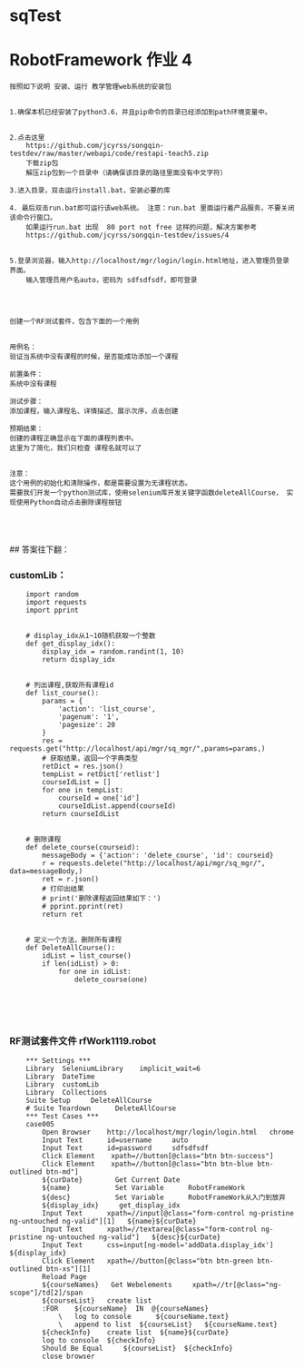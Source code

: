 # sqTest
# RobotFramework 作业 4
    按照如下说明 安装、运行 教学管理web系统的安装包


    1.确保本机已经安装了python3.6，并且pip命令的目录已经添加到path环境变量中。


    2.点击这里
        https://github.com/jcyrss/songqin-testdev/raw/master/webapi/code/restapi-teach5.zip
        下载zip包
        解压zip包到一个目录中（请确保该目录的路径里面没有中文字符）

    3.进入目录，双击运行install.bat，安装必要的库

    4. 最后双击run.bat即可运行该web系统。 注意：run.bat 里面运行着产品服务，不要关闭该命令行窗口。
        如果运行run.bat 出现  80 port not free 这样的问题，解决方案参考 
        https://github.com/jcyrss/songqin-testdev/issues/4


    5.登录浏览器，输入http://localhost/mgr/login/login.html地址，进入管理员登录界面。 
        输入管理员用户名auto，密码为 sdfsdfsdf，即可登录




    创建一个RF测试套件，包含下面的一个用例


    用例名：
    验证当系统中没有课程的时候，是否能成功添加一个课程

    前置条件：
    系统中没有课程

    测试步骤：
    添加课程，输入课程名、详情描述、展示次序，点击创建

    预期结果：
    创建的课程正确显示在下面的课程列表中。
    这里为了简化，我们只检查 课程名就可以了


    注意：
    这个用例的初始化和清除操作，都是需要设置为无课程状态。
    需要我们开发一个python测试库，使用selenium库开发关键字函数deleteAllCourse， 实现使用Python自动点击删除课程按钮
    
    
    
  <br>
  <br>
  <br>
## 答案往下翻：
  
  ### customLib：
  
        import random
        import requests
        import pprint


        # display_idx从1~10随机获取一个整数
        def get_display_idx():
            display_idx = random.randint(1, 10)
            return display_idx


        # 列出课程,获取所有课程id
        def list_course():
            params = {
                'action': 'list_course',
                'pagenum': '1',
                'pagesize': 20
            }
            res = requests.get("http://localhost/api/mgr/sq_mgr/",params=params,)
            # 获取结果，返回一个字典类型
            retDict = res.json()
            tempList = retDict['retlist']
            courseIdList = []
            for one in tempList:
                courseId = one['id']
                courseIdList.append(courseId)
            return courseIdList


        # 删除课程
        def delete_course(courseid):
            messageBody = {'action': 'delete_course', 'id': courseid}
            r = requests.delete("http://localhost/api/mgr/sq_mgr/", data=messageBody,)
            ret = r.json()
            # 打印出结果
            # print('删除课程返回结果如下：')
            # pprint.pprint(ret)
            return ret


        # 定义一个方法，删除所有课程
        def DeleteAllCourse():
            idList = list_course()
            if len(idList) > 0:
                for one in idList:
                    delete_course(one)
  <br>
  <br>
  <br>
                    
   ### RF测试套件文件 rfWork1119.robot
        *** Settings ***
        Library  SeleniumLibrary    implicit_wait=6
        Library  DateTime
        Library  customLib
        Library  Collections
        Suite Setup     DeleteAllCourse
        # Suite Teardown      DeleteAllCourse
        *** Test Cases ***
        case005
            Open Browser    http://localhost/mgr/login/login.html   chrome
            Input Text      id=username     auto
            Input Text      id=password     sdfsdfsdf
            Click Element    xpath=//button[@class="btn btn-success"]
            Click Element    xpath=//button[@class="btn btn-blue btn-outlined btn-md"]
            ${curDate}        Get Current Date
            ${name}           Set Variable      RobotFrameWork
            ${desc}           Set Variable      RobotFrameWork从入门到放弃
            ${display_idx}     get_display_idx
            Input Text      xpath=//input[@class="form-control ng-pristine ng-untouched ng-valid"][1]   ${name}${curDate}
            Input Text      xpath=//textarea[@class="form-control ng-pristine ng-untouched ng-valid"]   ${desc}${curDate}
            Input Text      css=input[ng-model='addData.display_idx']   ${display_idx}
            Click Element   xpath=//button[@class="btn btn-green btn-outlined btn-xs"][1]
            Reload Page
            ${courseNames}   Get Webelements     xpath=//tr[@class="ng-scope"]/td[2]/span
            ${courseList}   create list
            :FOR    ${courseName}  IN  @{courseNames}
                \   log to console      ${courseName.text}
                \   append to list  ${courseList}   ${courseName.text}
            ${checkInfo}    create list  ${name}${curDate}
            log to console  ${checkInfo}
            Should Be Equal     ${courseList}  ${checkInfo}
            close browser



